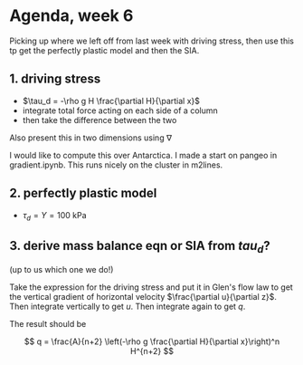 # Agenda, week 6

Picking up where we left off from last week with driving stress, then use this tp get the perfectly plastic model and then the SIA. 


## 1. driving stress

- $\tau_d = -\rho g H \frac{\partial H}{\partial x}$ 
- integrate total force acting on each side of a column
- then take the difference between the two   

Also present this in two dimensions using $\nabla$

I would like to compute this over Antarctica. I made a start on pangeo in gradient.ipynb. This runs nicely on the cluster in m2lines.


## 2. perfectly plastic model 
- $\tau_d = Y = 100$ kPa

## 3. derive mass balance eqn or SIA from $tau_d$?
(up to us which one we do!)

Take the expression for the driving stress and put it in Glen's flow law to get the vertical gradient of horizontal velocity $\frac{\partial u}{\partial z}$. Then integrate vertically to get $u$. Then integrate again to get $q$. 

The result should be 

$$
q = \frac{A}{n+2} \left(-\rho g \frac{\partial H}{\partial x}\right)^n H^{n+2}
$$
